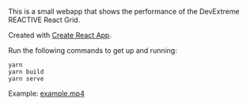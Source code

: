 This is a small webapp that shows the performance of the DevExtreme REACTIVE React Grid.

Created with [Create React App](https://github.com/facebook/create-react-app).

Run the following commands to get up and running:
```
yarn
yarn build
yarn serve
```

Example: [example.mp4](./example.mp4)